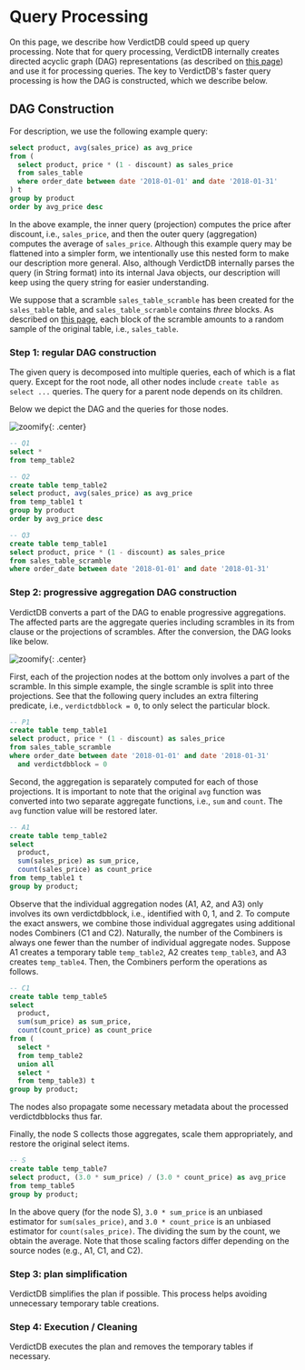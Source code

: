 # Query Processing

On this page, we describe how VerdictDB could speed up query processing. Note that for query processing, VerdictDB internally creates directed acyclic graph (DAG) representations (as described on [this page](/how_it_works/architecture)) and use it for processing queries. The key to VerdictDB's faster query processing is how the DAG is constructed, which we describe below.


## DAG Construction

For description, we use the following example query:

```sql
select product, avg(sales_price) as avg_price
from (
  select product, price * (1 - discount) as sales_price
  from sales_table
  where order_date between date '2018-01-01' and date '2018-01-31'
) t
group by product
order by avg_price desc
```

In the above example, the inner query (projection) computes the price after discount, i.e., `sales_price`, and then the outer query (aggregation) computes the average of `sales_price`. Although this example query may be flattened into a simpler form, we intentionally use this nested form to make our description more general. Also, although VerdictDB internally parses the query (in String format) into its internal Java objects, our description will keep using the query string for easier understanding.

We suppose that a scramble `sales_table_scramble` has been created for the `sales_table` table, and `sales_table_scramble` contains *three* blocks. As described on [this page](/how_it_works/basics), each block of the scramble amounts to a random sample of the original table, i.e., `sales_table`.


### Step 1: regular DAG construction

The given query is decomposed into multiple queries, each of which is a flat query. Except for the root node, all other nodes include `create table as select ...` queries. The query for a parent node depends on its children.

Below we depict the DAG and the queries for those nodes.

<!-- <div class="img-center">
  <img src="/images/dag1.png" class="img-center" />
</div> -->
![zoomify](/images/dag1.png){: .center}


```sql
-- Q1
select *
from temp_table2
```


```sql
-- Q2
create table temp_table2
select product, avg(sales_price) as avg_price
from temp_table1 t
group by product
order by avg_price desc
```


```sql
-- Q3
create table temp_table1
select product, price * (1 - discount) as sales_price
from sales_table_scramble
where order_date between date '2018-01-01' and date '2018-01-31'
```



### Step 2: progressive aggregation DAG construction

VerdictDB converts a part of the DAG to enable progressive aggregations. The affected parts are the aggregate queries including scrambles in its from clause or the projections of scrambles. After the conversion, the DAG looks like below.

![zoomify](/images/dag2.png){: .center}

First, each of the projection nodes at the bottom only involves a part of the scramble. In this simple example, the single scramble is split into three projections. See that the following query includes an extra filtering predicate, i.e., `verdictdbblock = 0`, to only select the particular block.

```sql
-- P1
create table temp_table1
select product, price * (1 - discount) as sales_price
from sales_table_scramble
where order_date between date '2018-01-01' and date '2018-01-31'
  and verdictdbblock = 0
```

Second, the aggregation is separately computed for each of those projections. It is important to note that the original `avg` function was converted into two separate aggregate functions, i.e., `sum` and `count`. The `avg` function value will be restored later.

```sql
-- A1
create table temp_table2
select
  product,
  sum(sales_price) as sum_price,
  count(sales_price) as count_price
from temp_table1 t
group by product;
```

Observe that the individual aggregation nodes (A1, A2, and A3) only involves its own verdictdbblock, i.e., identified with 0, 1, and 2. To compute the exact answers, we combine those individual aggregates using additional nodes Combiners (C1 and C2). Naturally, the number of the Combiners is always one fewer than the number of individual aggregate nodes. Suppose A1 creates a temporary table `temp_table2`, A2 creates `temp_table3`, and A3 creates `temp_table4`. Then, the Combiners perform the operations as follows.

```sql
-- C1
create table temp_table5
select
  product,
  sum(sum_price) as sum_price,
  count(count_price) as count_price
from (
  select *
  from temp_table2
  union all
  select *
  from temp_table3) t
group by product;
```

The nodes also propagate some necessary metadata about the processed verdictdbblocks thus far.

Finally, the node S collects those aggregates, scale them appropriately, and restore the original select items.

```sql
-- S
create table temp_table7
select product, (3.0 * sum_price) / (3.0 * count_price) as avg_price
from temp_table5
group by product;
```

In the above query (for the node S), `3.0 * sum_price` is an unbiased estimator for `sum(sales_price)`, and `3.0 * count_price` is an unbiased estimator for `count(sales_price)`. The dividing the sum by the count, we obtain the average. Note that those scaling factors differ depending on the source nodes (e.g., A1, C1, and C2).


### Step 3: plan simplification

VerdictDB simplifies the plan if possible. This process helps avoiding unnecessary temporary table creations.


### Step 4: Execution / Cleaning

VerdictDB executes the plan and removes the temporary tables if necessary.
